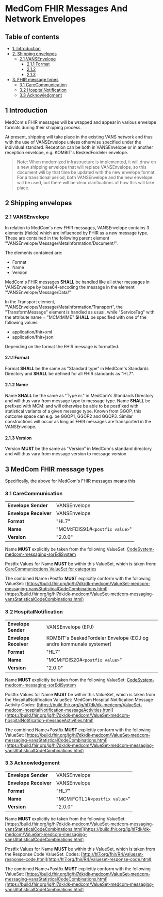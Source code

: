 # MedCom FHIR Messages And Network Envelopes

## Table of contents

* [1. Introduction](#1-introduction)
* [2. Shipping envelopes](#2-shipping-envelopes)
    * [2.1 VANSEnvelope](#21-vansenvelope)
        * [2.1.1 Format](#211-format)
        * [2.1.2](#212-name)
        * [2.1.3](#213-version)
* [3. FHIR message types](#medcom-fhir-message-types)
    * [3.1 CareCommunication](#carecommunication)
    * [3.2 HospitalNotification](#hospitalnotification)
    * [3.3 Acknowledgment](#acknowledgement)


## 1 Introduction

MedCom's FHIR messages will be wrapped and appear in various envelope formats during their shipping process.

At present, shipping will take place in the existing VANS network and thus with the use of VANSEnvelope unless otherwise specified under the individual standard. Reception can be both in VANSEnvelope or in another reception envelope, e.g. KOMBIT's BeskedFordeler envelope.

>Note: When modernized infrastructure is implemented, it will draw on a new shipping envelope that will replace VANSEnvelope, so this document will by that time be updated with the new envelope format. For a transitional period, both VANSEnvelope and the new envelope will be used, but there will be clear clarifications of how this will take place.


## 2 Shipping envelopes

### 2.1 VANSEnvelope

In relation to MedCom's new FHIR messages, VANSEnvelope contains 3 elements (fields) which are influenced by FHIR as a new message type. These are contained in the following parent element "VANSEnvelope/Message/MetaInformation/Document/".

The elements contained are:

* Format
* Name
* Version

MedCom's FHIR messages **SHALL** be handled like all other messages in VANSEnvelope by  base64-encoding the message in the element "VANSEnvelope/Message/Data/"

In the Transport element, "VANSEnvelope/Message/MetaInformation/Transport", the "TransformMessage" element is handled as usual, while "ServiceTag" with the attribute name = "MCM:MIME" **SHALL** be specified with one of the following values:

* application/fhir+xml
* application/fhir+json

Depending on the format the FHIR message is formatted.



#### 2.1.1 Format

Format **SHALL** be the same as "Standard type" in MedCom's Standards Directory and **SHALL** be defined for all FHIR standards as "HL7".


#### 2.1.2 Name

Name **SHALL** be the same as "Type nr." in MedCom's Standards Directory and will thus vary from message type to message type. Name **SHALL** be prefixed with MCM: and will otherwise be able to be postfixed with statistical variants of a given message type. Known from GGOP, this outcome space can e.g. be GGOP1, GGOP2 and GGOP3. Similar constructions will occur as long as FHIR messages are transported in the VANSEnvelope.



#### 2.1.3 Version

Version **MUST** be the same as "Version" in MedCom's standard directory and will thus vary from message version to message version.



## 3 MedCom FHIR message types

Specifically, the above for MedCom's FHIR messages means this



### 3.1 CareCommunication

|||
|:---|:---|
|**Envelope Sender**    |VANSEnvelope                           |
|**Envelope Receiver**  |VANSEnvelope                           |
|**Format**             |"HL7"                                  |
|**Name**               |"MCM:FDIS91#`<postfix value>`"         |
|**Version**            |"2.0.0"                                |

Name **MUST** explicitly be taken from the following ValueSet: [CodeSystem-medcom-messaging-sorEdiSystem](https://build.fhir.org/ig/hl7dk/dk-medcom/CodeSystem-medcom-messaging-sorEdiSystem.html)

Postfix Values for Name **MUST** be within this ValueSet, which is taken from: [CareCommunications ValueSet for categories](https://build.fhir.org/ig/hl7dk/dk-medcom/ValueSet-medcom-careCommunication-categories.html)

The combined Name+Postfix **MUST** explicitly conform with the following ValueSet: [https://build.fhir.org/ig/hl7dk/dk-medcom/ValueSet-medcom-messaging-vansStatisticalCodeCombinations.html](https://build.fhir.org/ig/hl7dk/dk-medcom/ValueSet-medcom-messaging-vansStatisticalCodeCombinations.html)


### 3.2 HospitalNotification

|||
|:---|:---|
|**Envelope Sender**    |VANSEnvelope (EPJ)                      |
|**Envelope Receiver**  |KOMBIT's BeskedFordeler Envelope (EOJ og andre kommunale systemer)  |
|**Format**             |"HL7"                                   |
|**Name**               |"MCM:FDIS20#`<postfix value>`"          |
|**Version**            |"2.0.0"                                 |

Name **MUST** explicitly be taken from the following ValueSet: [CodeSystem-medcom-messaging-sorEdiSystem](https://build.fhir.org/ig/hl7dk/dk-medcom/CodeSystem-medcom-messaging-sorEdiSystem.html)

Postfix Values for Name **MUST** be within this ValueSet, which is taken from the HospitalNotification ValueSet: MedCom Hospital Notification Message Activity Codes:  [https://build.fhir.org/ig/hl7dk/dk-medcom/ValueSet-medcom-hospitalNotification-messageActivities.html](https://build.fhir.org/ig/hl7dk/dk-medcom/ValueSet-medcom-hospitalNotification-messageActivities.html)

The combined Name+Postfix **MUST** explicitly conform with the following ValueSet: [https://build.fhir.org/ig/hl7dk/dk-medcom/ValueSet-medcom-messaging-vansStatisticalCodeCombinations.html](https://build.fhir.org/ig/hl7dk/dk-medcom/ValueSet-medcom-messaging-vansStatisticalCodeCombinations.html)


### 3.3 Acknowledgement

|||
|:---|:---|
|**Envelope Sender**    |VANSEnvelope                           |
|**Envelope Receiver**  |VANSEnvelope                           |
|**Format**             |"HL7"                                  |
|**Name**               |"MCM:FCTL1#`<postfix value>`"          |
|**Version**            |"2.0.0"                                |

Name **MUST** explicitly be taken from the following ValueSet: [https://build.fhir.org/ig/hl7dk/dk-medcom/ValueSet-medcom-messaging-vansStatisticalCodeCombinations.html](https://build.fhir.org/ig/hl7dk/dk-medcom/ValueSet-medcom-messaging-vansStatisticalCodeCombinations.html)

Postfix Values for Name **MUST** be within this ValueSet, which is taken from the Response Code ValueSet: Codes:  [http://hl7.org/fhir/R4/valueset-response-code.html](http://hl7.org/fhir/R4/valueset-response-code.html)

The combined Name+Postfix **MUST** explicitly conform with the following ValueSet: [https://build.fhir.org/ig/hl7dk/dk-medcom/ValueSet-medcom-messaging-vansStatisticalCodeCombinations.html](https://build.fhir.org/ig/hl7dk/dk-medcom/ValueSet-medcom-messaging-vansStatisticalCodeCombinations.html)
